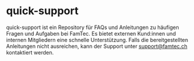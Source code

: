 # quick-support
quick-support ist ein Repository für FAQs und Anleitungen zu häufigen Fragen und Aufgaben bei FamTec. Es bietet externen Kund:innen und internen Mitgliedern eine schnelle Unterstützung. Falls die bereitgestellten Anleitungen nicht ausreichen, kann der Support unter support@famtec.ch kontaktiert werden.
